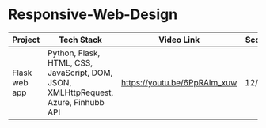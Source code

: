 # Responsive-Web-Design

Project  | Tech Stack | Video Link | Score 
------------- | ------------- | ------------- | -------------
Flask web app | Python, Flask, HTML, CSS, JavaScript, DOM, JSON, XMLHttpRequest, Azure, Finhubb API | https://youtu.be/6PpRAlm_xuw | 12/12

